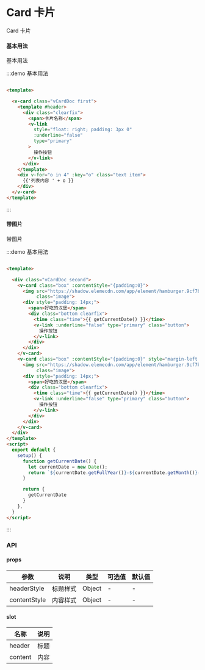 # Card 卡片

Card 卡片

#### 基本用法

基本用法

:::demo 基本用法

```html

<template>

  <v-card class="vCardDoc first">
    <template #header>
      <div class="clearfix">
        <span>卡片名称</span>
        <v-link
          style="float: right; padding: 3px 0"
          :underline="false"
          type="primary"
        >
          操作按钮
        </v-link>
      </div>
    </template>
    <div v-for="o in 4" :key="o" class="text item">
      {{'列表内容 ' + o }}
    </div>
  </v-card>
</template>
```

:::

#### 带图片

带图片

:::demo 基本用法

```html

<template>

  <div class="vCardDoc second">
    <v-card class="box" :contentStyle="{padding:0}">
      <img src="https://shadow.elemecdn.com/app/element/hamburger.9cf7b091-55e9-11e9-a976-7f4d0b07eef6.png"
           class="image">
      <div style="padding: 14px;">
        <span>好吃的汉堡</span>
        <div class="bottom clearfix">
          <time class="time">{{ getCurrentDate() }}</time>
          <v-link :underline="false" type="primary" class="button">
            操作按钮
          </v-link>
        </div>
      </div>
    </v-card>
    <v-card class="box" :contentStyle="{padding:0}" style="margin-left: 20px;">
      <img src="https://shadow.elemecdn.com/app/element/hamburger.9cf7b091-55e9-11e9-a976-7f4d0b07eef6.png"
           class="image">
      <div style="padding: 14px;">
        <span>好吃的汉堡</span>
        <div class="bottom clearfix">
          <time class="time">{{ getCurrentDate() }}</time>
          <v-link :underline="false" type="primary" class="button">
            操作按钮
          </v-link>
        </div>
      </div>
    </v-card>
  </div>
</template>
<script>
  export default {
    setup() {
      function getCurrentDate() {
        let currentDate = new Date();
        return `${currentDate.getFullYear()}-${currentDate.getMonth()}-${currentDate.getDate()}`;
      }

      return {
        getCurrentDate
      }
    },
  }
</script>
```

:::

### API

#### props

| 参数      | 说明          | 类型      | 可选值                           | 默认值  |
|---------- |-------------- |---------- |--------------------------------  |-------- |
| headerStyle | 标题样式 | Object | - | - |
| contentStyle | 内容样式 | Object | - | - |

#### slot

| 名称 | 说明 |
|---------- |-------- |
| header | 标题 |
| content | 内容 |
